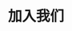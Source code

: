 ---
title: 加入我们

type: landing

sections:
  - block: contact
    content:
      title: 加入我们
      text: '请先加入纳新QQ群'
        
      email: shengguorui@ldu.edu.cn
      # phone: 888 888 88 88
      address:
        street: 芝罘区红旗中路186号鲁东大学北区21号教学楼
        city: 烟台市
        region: 山东省
        postcode: "264025"
        country: 中国
        country_code: CN
      # coordinates:
      #   latitude: '37.520123'
      #   longitude: '121.354420'
      # directions: Enter Building 1 and take the stairs to Office 200 on Floor 2
      # office_hours:
      #   - 'Monday 10:00 to 13:00'
      #   - 'Wednesday 09:00 to 10:00'
      # appointment_url: 'https://calendly.com'
      contact_links:
       - icon: weixin
         icon_pack: fab
         name: 食品计算(Food Computing)小组公众号
         link: 'https://mp.weixin.qq.com/s/NSwdzOne7WQ72_jf9Y3ftg'
       - icon: qq
         icon_pack: fab
         name: 纳新群 941435778
         link: https://qm.qq.com/q/FIaYuOdCms
    
      # Automatically link email and phone or display as text?
      autolink: true
    
      # # Email form provider
      # form:
      #   provider: netlify
      #   netlify:
      #     # Enable CAPTCHA challenge to reduce spam?
      #     captcha: false
          
    design:
      columns: '1'
      spacing:
        padding: ['0', '0', '0', '0']

  - block: markdown
    content:
      title: 
      subtitle: ''
      text: '
      微信公众号 
      ![](Wechat_FoodComputing.png)
      ![](QQ.jpg) 
      '
    design:
      columns: '1'
      
---